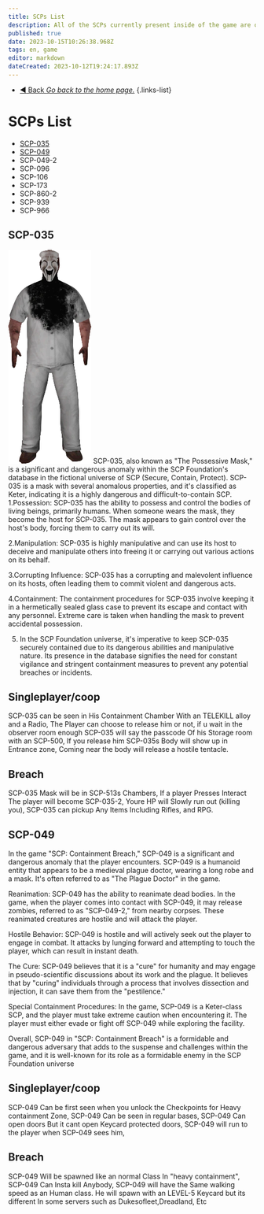 ```yaml
---
title: SCPs List
description: All of the SCPs currently present inside of the game are on this page.
published: true
date: 2023-10-15T10:26:38.968Z
tags: en, game
editor: markdown
dateCreated: 2023-10-12T19:24:17.893Z
---
```


- [:arrow_backward: Back *Go back to the home page.*](/en/home)
{.links-list}
# SCPs List
- [SCP-035](https://wiki.scpcbm.com/en/game/scps#scp-035)
- [SCP-049](https://wiki.scpcbm.com/en/game/scps#scp-049)
- SCP-049-2
- SCP-096
- SCP-106
- SCP-173
- SCP-860-2
- SCP-939
- SCP-966

## SCP-035
![scp-35.png](/images/roles/scp-35.png)
SCP-035, also known as "The Possessive Mask," is a significant and dangerous anomaly within the SCP Foundation's database in the fictional universe of SCP (Secure, Contain, Protect). SCP-035 is a mask with several anomalous properties, and it's classified as Keter, indicating it is a highly dangerous and difficult-to-contain SCP.
1.Possession: SCP-035 has the ability to possess and control the bodies of living beings, primarily humans. When someone wears the mask, they become the host for SCP-035. The mask appears to gain control over the host's body, forcing them to carry out its will.

2.Manipulation: SCP-035 is highly manipulative and can use its host to deceive and manipulate others into freeing it or carrying out various actions on its behalf.

3.Corrupting Influence: SCP-035 has a corrupting and malevolent influence on its hosts, often leading them to commit violent and dangerous acts.

4.Containment: The containment procedures for SCP-035 involve keeping it in a hermetically sealed glass case to prevent its escape and contact with any personnel. Extreme care is taken when handling the mask to prevent accidental possession.

5. In the SCP Foundation universe, it's imperative to keep SCP-035 securely contained due to its dangerous abilities and manipulative nature. Its presence in the database signifies the need for constant vigilance and stringent containment measures to prevent any potential breaches or incidents.

## Singleplayer/coop
SCP-035 can be seen in His Containment Chamber With an TELEKILL alloy and a Radio, The Player can choose to release him or not, if u wait in the observer room enough SCP-035 will say the passcode Of his Storage room with an SCP-500, If you release him SCP-035s Body will show up in Entrance zone, Coming near the body will release a hostile tentacle.
## Breach
SCP-035 Mask will be in SCP-513s Chambers, If a player Presses Interact The player will become SCP-035-2, Youre HP will Slowly run out (killing you), SCP-035 can pickup Any Items Including Rifles, and RPG.

## SCP-049
In the game "SCP: Containment Breach," SCP-049 is a significant and dangerous anomaly that the player encounters. SCP-049 is a humanoid entity that appears to be a medieval plague doctor, wearing a long robe and a mask. It's often referred to as "The Plague Doctor" in the game.

Reanimation: SCP-049 has the ability to reanimate dead bodies. In the game, when the player comes into contact with SCP-049, it may release zombies, referred to as "SCP-049-2," from nearby corpses. These reanimated creatures are hostile and will attack the player.

Hostile Behavior: SCP-049 is hostile and will actively seek out the player to engage in combat. It attacks by lunging forward and attempting to touch the player, which can result in instant death.

The Cure: SCP-049 believes that it is a "cure" for humanity and may engage in pseudo-scientific discussions about its work and the plague. It believes that by "curing" individuals through a process that involves dissection and injection, it can save them from the "pestilence."

Special Containment Procedures: In the game, SCP-049 is a Keter-class SCP, and the player must take extreme caution when encountering it. The player must either evade or fight off SCP-049 while exploring the facility.

Overall, SCP-049 in "SCP: Containment Breach" is a formidable and dangerous adversary that adds to the suspense and challenges within the game, and it is well-known for its role as a formidable enemy in the SCP Foundation universe
## Singleplayer/coop
SCP-049 Can be first seen when you unlock the Checkpoints for Heavy containment Zone, SCP-049 Can be seen in regular bases, SCP-049 Can open doors But it cant open Keycard protected doors, SCP-049 will run to the player when SCP-049 sees him, 
## Breach
SCP-049 Will be spawned like an normal Class In "heavy containment", SCP-049 Can Insta kill Anybody, SCP-049 will have the Same walking speed as an Human class. He will spawn with an LEVEL-5 Keycard but its different In some servers such as Dukesofleet,Dreadland, Etc
